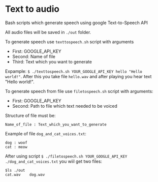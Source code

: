 # Text to audio
Bash scripts which generate speech using google Text-to-Speech API

All audio files will be saved in ```./out``` folder.

To generate speech use `texttospeech.sh` script with arguments
- First: GOOGLE_API_KEY
- Second: Name of file
- Third: Text which you want to generate

Expample: ```$ ./texttospeech.sh YOUR_GOOGLE_API_KEY hello "Hello world!"```. After this you take file `hello.wav` and after playing you hear text "Hello world!".


To generate speech from file use `filetospeech.sh` script with arguments:
- First: GOOGLE_API_KEY
- Second: Path to file which text needed to be voiced

 Structure  of file must be:

```Name_of_file : Text_which_you_want_to_generate```

Example of file `dog_and_cat_voices.txt`:
~~~
dog : woof
cat : meow
~~~
After using script ```$ ./filetospeech.sh YOUR_GOOGLE_API_KEY ./dog_and_cat_voices.txt``` you wiil get two files:
~~~
$ls ./out
cat.wav    dog.wav
~~~
